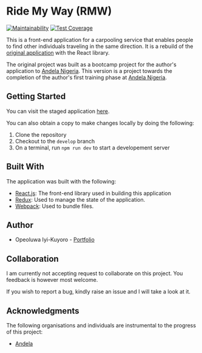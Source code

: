 # Ride My Way (RMW)
[![Maintainability](https://api.codeclimate.com/v1/badges/effbbe43b9c5621e6635/maintainability)](https://codeclimate.com/github/IyiKuyoro/rmw-react-frontend/maintainability)
[![Test Coverage](https://api.codeclimate.com/v1/badges/effbbe43b9c5621e6635/test_coverage)](https://codeclimate.com/github/IyiKuyoro/rmw-react-frontend/test_coverage)

This is a front-end application for a carpooling service that enables people to find other individuals traveling in the same direction. It is a rebuild of the [original application](https://github.com/IyiKuyoro/Ride-My-Way-Frontend) with the React library.

The original project was built as a bootcamp project for the author's application to [Andela Nigeria](www.andela.com). This version is a project towards the completion of the author's first training phase at [Andela Nigeria](www.andela.com).

## Getting Started
You can visit the staged application [here](https://rmw-frontend.herokuapp.com/).

You can also obtain a copy to make changes locally by doing the following:
1. Clone the repository
2. Checkout to the `develop` branch
3. On a terminal, run `npm run dev` to start a developement server

## Built With
The application was built with the following:
- [React.js](https://reactjs.org/): The front-end library used in building this application
- [Redux](https://redux.js.org/): Used to manage the state of the application.
- [Webpack](https://webpack.js.org/): Used to bundle files.

## Author
- Opeoluwa Iyi-Kuyoro - [Portfolio](https://iyikuyoro.github.io/My-Portfolio/)

## Collaboration
I am currently not accepting request to collaborate on this project. You feedback is however most welcome.

If you wish to report a bug, kindly raise an issue and I will take a look at it.

## Acknowledgments
The following organisations and individuals are instrumental to the progress of this project:
- [Andela](www.andela.com)
